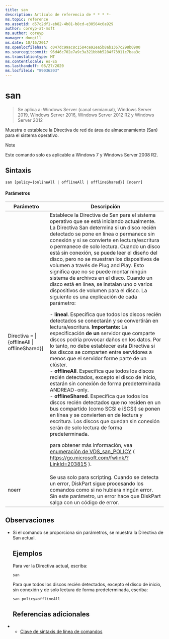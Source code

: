 ```yaml
---
title: san
description: Artículo de referencia de * * * *-
ms.topic: reference
ms.assetid: d57c2df1-eb82-4b81-b8cd-e30564c6a929
author: coreyp-at-msft
ms.author: coreyp
manager: dongill
ms.date: 10/16/2017
ms.openlocfilehash: c047dc99ac8c1584ce92ea5b8ab1367c298b0900
ms.sourcegitcommit: 96d46c702e7a9c3a321bbbb5284f73911c7baa3c
ms.translationtype: MT
ms.contentlocale: es-ES
ms.lasthandoff: 08/27/2020
ms.locfileid: "89036203"
---
```

# <a name="san"></a>san

> Se aplica a: Windows Server (canal semianual), Windows Server 2019, Windows Server 2016, Windows Server 2012 R2 y Windows Server 2012

Muestra o establece la Directiva de red de área de almacenamiento (San) para el sistema operativo.
> [!NOTE]
> Este comando solo es aplicable a Windows 7 y Windows Server 2008 R2.

## <a name="syntax"></a>Sintaxis
```
san [policy={onlineAll | offlineAll | offlineShared}] [noerr]
```
#### <a name="parameters"></a>Parámetros

|                          Parámetro                           |                                                                                                                                                                                                                                                                                                                                                                                                                                                                                                                                                                                                                                                                                                           Descripción                                                                                                                                                                                                                                                                                                                                                                                                                                                                                                                                                                                                                                                                                                            |
|--------------------------------------------------------------|----------------------------------------------------------------------------------------------------------------------------------------------------------------------------------------------------------------------------------------------------------------------------------------------------------------------------------------------------------------------------------------------------------------------------------------------------------------------------------------------------------------------------------------------------------------------------------------------------------------------------------------------------------------------------------------------------------------------------------------------------------------------------------------------------------------------------------------------------------------------------------------------------------------------------------------------------------------------------------------------------------------------------------------------------------------------------------------------------------------------------------------------------------------------------------------------------------------------------------------------------------------------------------------------------------------------------------------------------------------------------------------------------------------------------------|
| Directiva = &#124; {offlineAll &#124; offlineShared}] | Establece la Directiva de San para el sistema operativo que se está iniciando actualmente. La Directiva San determina si un disco recién detectado se pone en línea o permanece sin conexión y si se convierte en lectura/escritura o permanece de solo lectura. Cuando un disco está sin conexión, se puede leer el diseño del disco, pero no se muestran los dispositivos de volumen a través de Plug and Play. Esto significa que no se puede montar ningún sistema de archivos en el disco. Cuando un disco está en línea, se instalan uno o varios dispositivos de volumen para el disco. La siguiente es una explicación de cada parámetro:<p>-   **lineal**. Especifica que todos los discos recién detectados se conectarán y se convertirán en lectura/escritura. **Importante:**     La especificación **de un** servidor que comparte discos podría provocar daños en los datos. Por lo tanto, no debe establecer esta Directiva si los discos se comparten entre servidores a menos que el servidor forme parte de un clúster.<br />-   **offlineAll**. Especifica que todos los discos recién detectados, excepto el disco de inicio, estarán sin conexión de forma predeterminada ANDREAD-only.<br />-   **offlineShared**. Especifica que todos los discos recién detectados que no residen en un bus compartido (como SCSI e iSCSI) se ponen en línea y se convierten en de lectura y escritura. Los discos que quedan sin conexión serán de solo lectura de forma predeterminada.<p>para obtener más información, vea [enumeración de VDS_san_POLICY](https://go.microsoft.com/fwlink/?LinkId=203815) ( <https://go.microsoft.com/fwlink/?LinkId=203815> ). |
|                            noerr                             |                                                                                                                                                                                                                                                                                                                                                                                                                                                                                                                                                                                                            Se usa solo para scripting. Cuando se detecta un error, DiskPart sigue procesando los comandos como si no hubiera ningún error. Sin este parámetro, un error hace que DiskPart salga con un código de error.                                                                                                                                                                                                                                                                                                                                                                                                                                                                                                                                                                                                             |

## <a name="remarks"></a>Observaciones
- Si el comando se proporciona sin parámetros, se muestra la Directiva de San actual.
  ## <a name="examples"></a>Ejemplos
  Para ver la Directiva actual, escriba:
  ```
  san
  ```
  Para que todos los discos recién detectados, excepto el disco de inicio, sin conexión y de solo lectura de forma predeterminada, escriba:
  ```
  san policy=offlineAll
  ```
  ## <a name="additional-references"></a>Referencias adicionales
- - [Clave de sintaxis de línea de comandos](command-line-syntax-key.md)
